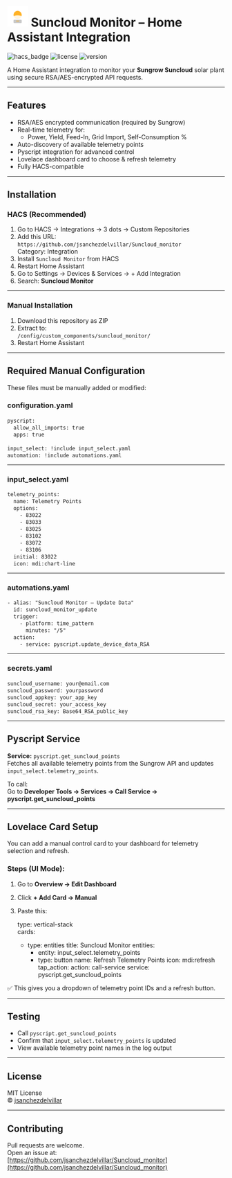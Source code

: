 # <img src="https://raw.githubusercontent.com/jsanchezdelvillar/Suncloud_monitor/main/custom_components/suncloud_monitor/icon.png" width="48" height="48"> Suncloud Monitor – Home Assistant Integration

![hacs_badge](https://img.shields.io/badge/HACS-Custom-orange.svg)
![license](https://img.shields.io/github/license/jsanchezdelvillar/Suncloud_monitor)
![version](https://img.shields.io/github/v/tag/jsanchezdelvillar/Suncloud_monitor)

A Home Assistant integration to monitor your **Sungrow Suncloud** solar plant using secure RSA/AES-encrypted API requests.

---

## Features

- RSA/AES encrypted communication (required by Sungrow)
- Real-time telemetry for:
    - Power, Yield, Feed-In, Grid Import, Self-Consumption %
- Auto-discovery of available telemetry points
- Pyscript integration for advanced control
- Lovelace dashboard card to choose & refresh telemetry
- Fully HACS-compatible

---

## Installation

### HACS (Recommended)

1. Go to HACS → Integrations → 3 dots → Custom Repositories
2. Add this URL:  
   `https://github.com/jsanchezdelvillar/Suncloud_monitor`  
   Category: Integration
3. Install `Suncloud Monitor` from HACS
4. Restart Home Assistant
5. Go to Settings → Devices & Services → + Add Integration
6. Search: **Suncloud Monitor**

---

### Manual Installation

1. Download this repository as ZIP
2. Extract to:  
   `/config/custom_components/suncloud_monitor/`
3. Restart Home Assistant

---

## Required Manual Configuration

These files must be manually added or modified:

### configuration.yaml

    pyscript:
      allow_all_imports: true
      apps: true

    input_select: !include input_select.yaml
    automation: !include automations.yaml

---

### input_select.yaml

    telemetry_points:
      name: Telemetry Points
      options:
        - 83022
        - 83033
        - 83025
        - 83102
        - 83072
        - 83106
      initial: 83022
      icon: mdi:chart-line

---

### automations.yaml

    - alias: "Suncloud Monitor – Update Data"
      id: suncloud_monitor_update
      trigger:
        - platform: time_pattern
          minutes: "/5"
      action:
        - service: pyscript.update_device_data_RSA

---

### secrets.yaml

    suncloud_username: your@email.com
    suncloud_password: yourpassword
    suncloud_appkey: your_app_key
    suncloud_secret: your_access_key
    suncloud_rsa_key: Base64_RSA_public_key

---

## Pyscript Service

**Service:** `pyscript.get_suncloud_points`  
Fetches all available telemetry points from the Sungrow API and updates `input_select.telemetry_points`.

To call:  
Go to **Developer Tools → Services → Call Service → pyscript.get_suncloud_points**

---

## Lovelace Card Setup

You can add a manual control card to your dashboard for telemetry selection and refresh.

### Steps (UI Mode):

1. Go to **Overview → Edit Dashboard**
2. Click **+ Add Card → Manual**
3. Paste this:

    type: vertical-stack  
    cards:
      - type: entities
        title: Suncloud Monitor
        entities:
          - entity: input_select.telemetry_points
          - type: button
            name: Refresh Telemetry Points
            icon: mdi:refresh
            tap_action:
              action: call-service
              service: pyscript.get_suncloud_points

✅ This gives you a dropdown of telemetry point IDs and a refresh button.

---

## Testing

- Call `pyscript.get_suncloud_points`
- Confirm that `input_select.telemetry_points` is updated
- View available telemetry point names in the log output

---

## License

MIT License  
© [jsanchezdelvillar](https://github.com/jsanchezdelvillar)

---

## Contributing

Pull requests are welcome.  
Open an issue at:  
[https://github.com/jsanchezdelvillar/Suncloud_monitor](https://github.com/jsanchezdelvillar/Suncloud_monitor)


